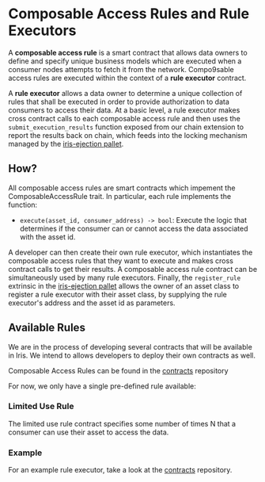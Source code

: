 # Composable Access Rules and Rule Executors

A **composable access rule** is a smart contract that allows data owners to define and specify unique business models which are executed when a consumer nodes attempts to fetch it from the network. Compo9sable access rules are executed within the context of a **rule executor** contract.

A **rule executor** allows a data owner to determine a unique collection of rules that shall be executed in order to provide authorization to data consumers to access their data. At a basic level, a rule executor makes cross contract calls to each composable access rule and then uses the `submit_execution_results` function exposed from our chain extension to report the results back on chain, which feeds into the locking mechanism managed by the [iris-ejection pallet](../pallets/pallets_iris_ejection.md).

## How?

All composable access rules are smart contracts which impement the ComposableAccessRule trait. In particular, each rule implements the function:

- `execute(asset_id, consumer_address) -> bool`: Execute the logic that determines if the consumer can or cannot access the data associated with the asset id.

A developer can then create their own rule executor, which instantiates the composable access rules that they want to execute and makes cross contract calls to get their results. A composable access rule contract can be simultaneously used by many rule executors. Finally, the `register_rule` extrinsic in the [iris-ejection pallet](../pallets/pallets_iris_ejection.md) allows the owner of an asset class to register a rule executor with their asset class, by supplying the rule executor's address and the asset id as parameters.

## Available Rules

We are in the process of developing several contracts that will be available in Iris. We intend to allows developers to deploy their own contracts as well. 

Composable Access Rules can be found in the [contracts](https://github.com/ideal-lab5/contracts/tree/main/composable_access_rules) repository

For now, we only have a single pre-defined rule available:

### Limited Use Rule

The limited use rule contract specifies some number of times N that a consumer can use their asset to access the data.

### Example

For an example rule executor, take a look at the [contracts](https://github.com/ideal-lab5/contracts/tree/main/composable_access_rules/rule_executor) repository.